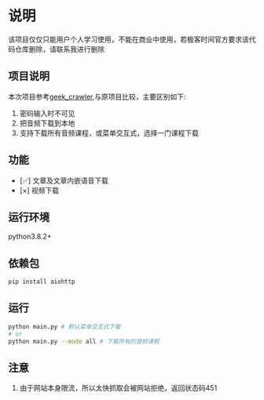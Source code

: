 # 说明

该项目仅仅只能用户个人学习使用，不能在商业中使用，若极客时间官方要求该代码仓库删除，请联系我进行删除

## 项目说明

本次项目参考[geek_crawler](https://github.com/EtheriousNatsu/geektime_crawler),与原项目比较，主要区别如下:

1. 密码输入时不可见
2. 把音频下载到本地
3. 支持下载所有音频课程，或菜单交互式，选择一门课程下载

## 功能

- [✅] 文章及文章内嵌语音下载
- [×] 视频下载

## 运行环境

python3.8.2+

## 依赖包

```bash
pip install aiohttp
```

## 运行

```bash
python main.py # 默认菜单交互式下载
# or
python main.py --mode all # 下载所有的音频课程
```

## 注意

1. 由于网站本身限流，所以太快抓取会被网站拒绝，返回状态码451
